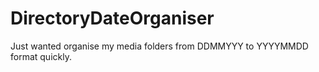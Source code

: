 # DirectoryDateOrganiser

Just wanted organise my media folders from DDMMYYY to YYYYMMDD format quickly.